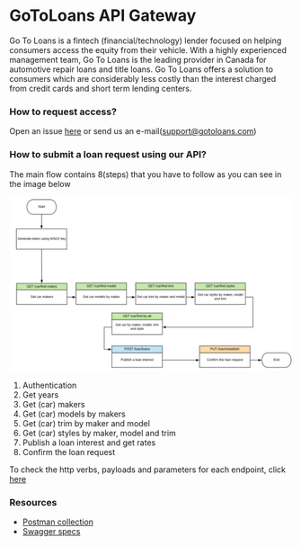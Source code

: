 # GoToLoans API Gateway

Go To Loans is a fintech (financial/technology) lender focused on helping consumers access the equity from their vehicle. With a highly experienced management team, Go To Loans is the leading provider in Canada for automotive repair loans and title loans. Go To Loans offers a solution to consumers which are considerably less costly than the interest charged from credit cards and short term lending centers.

### How to request access?

Open an issue [here](https://github.com/gotoloans/gtl-gateway/issues) or send us an e-mail(support@gotoloans.com)

### How to submit a loan request using our API?

The main flow contains 8(steps) that you have to follow as you can see in the image below

<a href="https://app.gotoloans.com"><img src="https://raw.githubusercontent.com/gotoloans/gtl-gateway/master/images/gtl-flow.png" ></a>

1) Authentication
2) Get years
3) Get (car) makers
4) Get (car) models by makers
5) Get (car) trim by maker and model
6) Get (car) styles by maker, model and trim
7) Publish a loan interest and get rates
8) Confirm the loan request

To check the http verbs, payloads and parameters for each endpoint, click [here](https://api.cloud.wso2.com/store/apis/info?name=GoToLoans&version=1.0&provider=admin@gotoloans.com@gotoloansinc&tenant=gotoloansinc#tab1)



### Resources

- [Postman collection](https://api.cloud.wso2.com/store/apis/info?name=GoToLoans&version=1.0&provider=admin@gotoloans.com@gotoloansinc&tenant=gotoloansinc#tab1)
- [Swagger specs](https://raw.githubusercontent.com/gotoloans/gtl-gateway/master/Tell%20us%20about%20your%20car.postman_collection.json)

